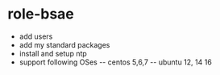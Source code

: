 # role-bsae

- add users
- add my standard packages
- install and setup ntp
- support following OSes
-- centos 5,6,7
-- ubuntu 12, 14 16


